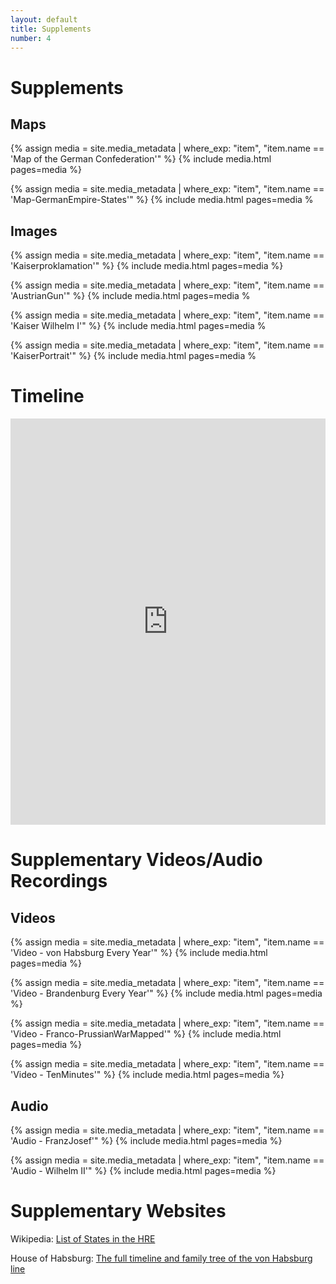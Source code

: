 ```yaml
---
layout: default
title: Supplements
number: 4
---
```


# Supplements

## Maps

{% assign media = site.media_metadata | where_exp: "item", "item.name == 'Map of the German Confederation'" %}
{% include media.html pages=media %}

{% assign media = site.media_metadata | where_exp: "item", "item.name == 'Map-GermanEmpire-States'" %}
{% include media.html pages=media %

## Images

{% assign media = site.media_metadata | where_exp: "item", "item.name == 'Kaiserproklamation'" %}
{% include media.html pages=media %}

{% assign media = site.media_metadata | where_exp: "item", "item.name == 'AustrianGun'" %}
{% include media.html pages=media %

{% assign media = site.media_metadata | where_exp: "item", "item.name == 'Kaiser Wilhelm I'" %}
{% include media.html pages=media %

{% assign media = site.media_metadata | where_exp: "item", "item.name == 'KaiserPortrait'" %}
{% include media.html pages=media %

# Timeline

<iframe class='timeline-iframe' src='https://cdn.knightlab.com/libs/timeline3/latest/embed/index.html?source=1xQuV5EhFV3Frzm7SuxZJSq9i0Aa6XIlyKKJE1y-2MPQ&font=Default&lang=en&initial_zoom=2&height=650' width='100%' height='650' webkitallowfullscreen mozallowfullscreen allowfullscreen frameborder='0'></iframe>

# Supplementary Videos/Audio Recordings

## Videos

{% assign media = site.media_metadata | where_exp: "item", "item.name == 'Video - von Habsburg Every Year'" %}
{% include media.html pages=media %}

{% assign media = site.media_metadata | where_exp: "item", "item.name == 'Video - Brandenburg Every Year'" %}
{% include media.html pages=media %}

{% assign media = site.media_metadata | where_exp: "item", "item.name == 'Video - Franco-PrussianWarMapped'" %}
{% include media.html pages=media %}

{% assign media = site.media_metadata | where_exp: "item", "item.name == 'Video - TenMinutes'" %}
{% include media.html pages=media %}

## Audio

{% assign media = site.media_metadata | where_exp: "item", "item.name == 'Audio - FranzJosef'" %}
{% include media.html pages=media %}

{% assign media = site.media_metadata | where_exp: "item", "item.name == 'Audio - Wilhelm II'" %}
{% include media.html pages=media %}

# Supplementary Websites

Wikipedia: [List of States in the HRE](https://en.wikipedia.org/wiki/List_of_states_in_the_Holy_Roman_Empire)

House of Habsburg: [The full timeline and family tree of the von Habsburg line](https://habsburg.org/family-history/extended-family-tree/?lang=en)
